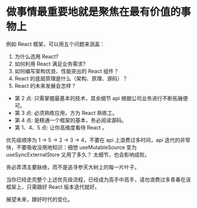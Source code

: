 
# 做事情最重要地就是聚焦在最有价值的事物上
例如 React 框架，可以用五个问题来涵盖：
1. 为什么选用 React? 
2. 如何利用 React 满足业务需求? 
3. 如何编写架构优良、性能突出的 React 组件？
4. React 的底层原理是什么（架构、原理、源码）？
5. React 的未来发展会怎样？

- 第 2 点: 只需掌握最基本的技术，其余细节 api 根据公司业务进行不断拓展便可。
- 第 3 点: 必须熟练应用，方为 React 熟练工。
- 第 4 点: 是精通一个框架的基本，务必阅读源码。
- 第 1、4、5 点: 让你高维度看待 React 。 

优先级顺序为 1 -> 5 -> 2 -> 3 -> 4，不要在 api 上浪费过多时间，api 迭代的非常快，不要吸收没用地知识：细想 useMutableSource 变为 useSyncExternalStore 又用了多久？ 太细节，也会影响成败。

务必弄清主要脉络，而不是追寻参天大树上的每一片叶子。

当你已经走完整个上述优先级流程，已经成为高手中高手，请勿浪费过多青春在该框架上，只需跟好 React 版本迭代就好。

展望未来，跟好时代的变化。